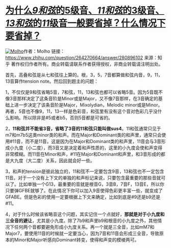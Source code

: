 # [为什么*9和弦*的5级音、*11和弦*的3级音、*13和弦*的*11*级音一般要省掉？什么情况下要省掉？](https://www.zhihu.com/question/264270664/answer/280896102)

[![Molho](https://pic2.zhimg.com/50/7d440fddb265c5e3339114ea08ab7ada_s.jpg)](https://www.zhihu.com/people/molho)作者：Molho
链接：https://www.zhihu.com/question/264270664/answer/280896102
来源：知乎
著作权归作者所有。商业转载请联系作者获得授权，非商业转载请注明出处。



首先，高叠和弦是从七和弦往上算的。根，3，5，7音都算做和弦内音，9，11，13音算作tension note。然后回到题主的问题：

1，不仅仅是9和弦省略5音，7和弦，11，13和弦也都可以省略5音。因为5音既不像3音那样决定了这条音阶是Minor或是Major，又不像7音那样，在3音确定的基础上进一步决定了该条音阶是Major，Mixolydian，Melodic minor或是Minor。再者，5音也不像9，11，13一样是色彩音，和弦里有没有这个音对色彩几乎没什么影响。所以除非是#5或者b5，否则5音都是可省的。

2，**11和弦并不能省3音，省略了3音的11和弦只能叫做sus4**。11和弦通常只见于m7和m7b5这类minor类的和声。而在Major和Dominant类的和声里，通常只会使用#11音，而不是11音。这是因为在Major和Dominant类的和声里，11音会与3音形成小九度（小二度），而3音又是决定着和声性质的，这里的小九度会使和声变得非常模糊。而11音在Minor和声，#11在Major和Dominant和声里，和3音形成的都是大九度（大二度）关系，因此就会好一些。

3，和声的tension是彼此独立的，11和弦不一定要包含9音，13和弦也不一定包含11音。对于一个没有上下文的单独的和声标记来说，只要包含最重要的那些音就可以了。比如单独一个G13，最重要的音就是根音G，3音B，7音F，13音E，所以你只要弹GFBE就够了。在此情况下你可以加入9音使得色彩更丰富一些，就变成了GFABE。但是色彩的使用一定要根据上下文来确定，比如到底是#9还是b9还是#11。

4，对于什么时候该省略音这个问题，其实记住一个点就好，**那就是对于小九度和三全音的避让**，尤其是小九度。除了7b9和声里b9和根音的小九度之外，其他情况下任何两个音都要避免形成小九度关系。再一个就是三全音，比如mM7和Major7，要使用11音的时候就一定要当心，因为7音和11音会形成三全音，导致原本的Minor和Major听感向Dominant转变，使得和声变的模棱两可。